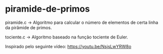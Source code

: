 # piramide-de-primos
piramide.c -> Algoritmo para calcular o número de elementos de certa linha da pirâmide de primos.

tociente.c -> Algoritmo baseado na função tociente de Euler.

Inspirado pelo seguinte vídeo: https://youtu.be/NsjsLwYRW8o
